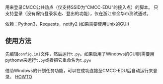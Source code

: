 用来登录CMCC公共热点（仅支持SSID为“CMCC-EDU”的接入点）的脚本。
只支持登录（没有保持登录状态、登出的功能），仅在浙江省金华市测试通过。

依赖：Python3，Requests，notify2 (如果需要使用Unix的GUI)

使用方法
----
先编辑`config.ini`文件，然后运行`t.py`。如果启用了Windows的GUI则需要用pythonw来运行`t.py`或者把它重命名为`t.pyw`

借助Windows的计划任务功能，可以在成功连接至CMCC-EDU后自动运行来登录。
[HOWTO](http://superuser.com/questions/262799/how-to-launch-a-command-on-network-connection-disconnection)
